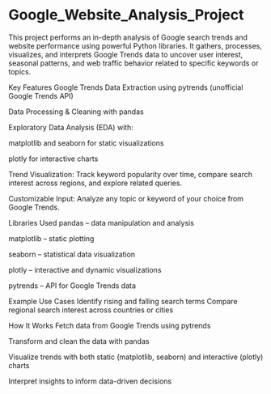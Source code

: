 # Google_Website_Analysis_Project

This project performs an in-depth analysis of Google search trends and website performance using powerful Python libraries. It gathers, processes, visualizes, and interprets Google Trends data to uncover user interest, seasonal patterns, and web traffic behavior related to specific keywords or topics.

Key Features
Google Trends Data Extraction using pytrends (unofficial Google Trends API)

Data Processing & Cleaning with pandas

Exploratory Data Analysis (EDA) with:

matplotlib and seaborn for static visualizations

plotly for interactive charts

Trend Visualization: Track keyword popularity over time, compare search interest across regions, and explore related queries.

Customizable Input: Analyze any topic or keyword of your choice from Google Trends.

Libraries Used
pandas
 – data manipulation and analysis

matplotlib
 – static plotting

seaborn
 – statistical data visualization

plotly
 – interactive and dynamic visualizations

pytrends
 – API for Google Trends data

Example Use Cases
Identify rising and falling search terms
Compare regional search interest across countries or cities

How It Works
Fetch data from Google Trends using pytrends

Transform and clean the data with pandas

Visualize trends with both static (matplotlib, seaborn) and interactive (plotly) charts

Interpret insights to inform data-driven decisions
